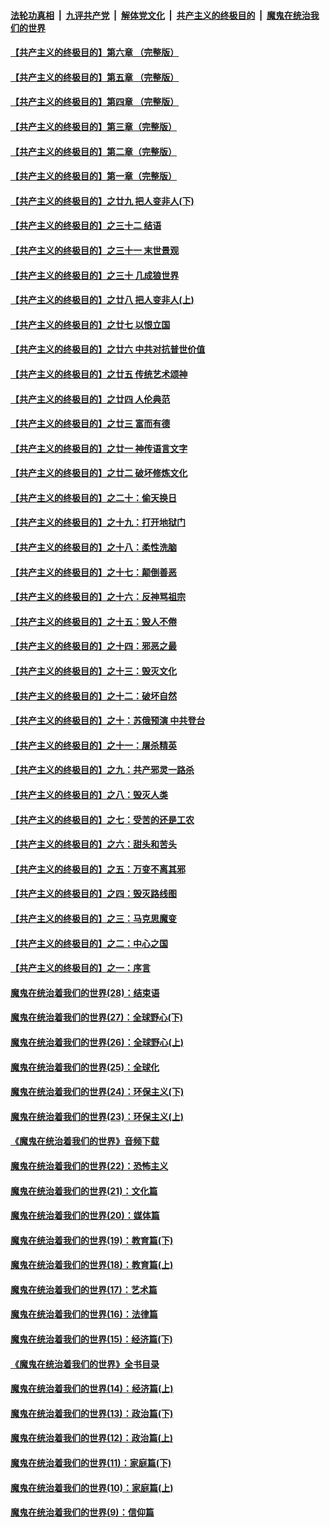 ####  [法轮功真相](../../../../basic/blob/master/README.md?t=02130239) &nbsp;|&nbsp; [九评共产党](../../../../9ping.md/blob/master/README.md?t=02130239) &nbsp;|&nbsp; [解体党文化](../../../../jtdwh.md/blob/master/README.md?t=02130239)  &nbsp;|&nbsp; [共产主义的终极目的](../../../../gczydzjmd.md/blob/master/README.md?t=02130239) &nbsp;|&nbsp; [魔鬼在统治我们的世界](../../../../mgztzwmdsj.md/blob/master/README.md?t=02130239) 

#### [【共产主义的终极目的】第六章 （完整版）](../pages/nsc422/n11428913.md?t=02130239) 

#### [【共产主义的终极目的】第五章 （完整版）](../pages/nsc422/n11428912.md?t=02130239) 

#### [【共产主义的终极目的】第四章 （完整版）](../pages/nsc422/n11428907.md?t=02130239) 

#### [【共产主义的终极目的】第三章（完整版）](../pages/nsc422/n11428848.md?t=02130239) 

#### [【共产主义的终极目的】第二章（完整版）](../pages/nsc422/n11428831.md?t=02130239) 

#### [【共产主义的终极目的】第一章（完整版）](../pages/nsc422/n11417651.md?t=02130239) 

#### [【共产主义的终极目的】之廿九 把人变非人(下)](../pages/nsc422/n11344140.md?t=02130239) 

#### [【共产主义的终极目的】之三十二 结语](../pages/nsc422/n11360535.md?t=02130239) 

#### [【共产主义的终极目的】之三十一 末世景观](../pages/nsc422/n11351129.md?t=02130239) 

#### [【共产主义的终极目的】之三十 几成狼世界](../pages/nsc422/n11348280.md?t=02130239) 

#### [【共产主义的终极目的】之廿八 把人变非人(上)](../pages/nsc422/n11340492.md?t=02130239) 

#### [【共产主义的终极目的】之廿七 以恨立国](../pages/nsc422/n11336944.md?t=02130239) 

#### [【共产主义的终极目的】之廿六 中共对抗普世价值](../pages/nsc422/n11324785.md?t=02130239) 

#### [【共产主义的终极目的】之廿五 传统艺术颂神](../pages/nsc422/n11296396.md?t=02130239) 

#### [【共产主义的终极目的】之廿四 人伦典范](../pages/nsc422/n11296397.md?t=02130239) 

#### [【共产主义的终极目的】之廿三 富而有德](../pages/nsc422/n11283598.md?t=02130239) 

#### [【共产主义的终极目的】之廿一 神传语言文字](../pages/nsc422/n11263265.md?t=02130239) 

#### [【共产主义的终极目的】之廿二 破坏修炼文化](../pages/nsc422/n11245728.md?t=02130239) 

#### [【共产主义的终极目的】之二十：偷天换日](../pages/nsc422/n11238846.md?t=02130239) 

#### [【共产主义的终极目的】之十九：打开地狱门](../pages/nsc422/n11206376.md?t=02130239) 

#### [【共产主义的终极目的】之十八：柔性洗脑](../pages/nsc422/n11199994.md?t=02130239) 

#### [【共产主义的终极目的】之十七：颠倒善恶](../pages/nsc422/n11179782.md?t=02130239) 

#### [【共产主义的终极目的】之十六：反神骂祖宗](../pages/nsc422/n11166798.md?t=02130239) 

#### [【共产主义的终极目的】之十五：毁人不倦](../pages/nsc422/n11166792.md?t=02130239) 

#### [【共产主义的终极目的】之十四：邪恶之最](../pages/nsc422/n11150249.md?t=02130239) 

#### [【共产主义的终极目的】之十三：毁灭文化](../pages/nsc422/n11135227.md?t=02130239) 

#### [【共产主义的终极目的】之十二：破坏自然](../pages/nsc422/n11135214.md?t=02130239) 

#### [【共产主义的终极目的】之十：苏俄预演 中共登台](../pages/nsc422/n11118424.md?t=02130239) 

#### [【共产主义的终极目的】之十一：屠杀精英](../pages/nsc422/n11118442.md?t=02130239) 

#### [【共产主义的终极目的】之九：共产邪灵一路杀](../pages/nsc422/n11114139.md?t=02130239) 

#### [【共产主义的终极目的】之八：毁灭人类](../pages/nsc422/n11108503.md?t=02130239) 

#### [【共产主义的终极目的】之七：受苦的还是工农](../pages/nsc422/n11101809.md?t=02130239) 

#### [【共产主义的终极目的】之六：甜头和苦头](../pages/nsc422/n11096971.md?t=02130239) 

#### [【共产主义的终极目的】之五：万变不离其邪](../pages/nsc422/n11091285.md?t=02130239) 

#### [【共产主义的终极目的】之四：毁灭路线图](../pages/nsc422/n11086284.md?t=02130239) 

#### [【共产主义的终极目的】之三：马克思魔变](../pages/nsc422/n11061941.md?t=02130239) 

#### [【共产主义的终极目的】之二：中心之国](../pages/nsc422/n11047728.md?t=02130239) 

#### [【共产主义的终极目的】之一：序言](../pages/nsc422/n11086077.md?t=02130239) 

#### [魔鬼在统治着我们的世界(28)：结束语](../pages/nsc422/n10936246.md?t=02130239) 

#### [魔鬼在统治着我们的世界(27)：全球野心(下)](../pages/nsc422/n10928319.md?t=02130239) 

#### [魔鬼在统治着我们的世界(26)：全球野心(上)](../pages/nsc422/n10900318.md?t=02130239) 

#### [魔鬼在统治着我们的世界(25)：全球化](../pages/nsc422/n10788205.md?t=02130239) 

#### [魔鬼在统治着我们的世界(24)：环保主义(下)](../pages/nsc422/n10695307.md?t=02130239) 

#### [魔鬼在统治着我们的世界(23)：环保主义(上)](../pages/nsc422/n10688613.md?t=02130239) 

#### [《魔鬼在统治着我们的世界》音频下载](../pages/nsc422/n10635553.md?t=02130239) 

#### [魔鬼在统治着我们的世界(22)：恐怖主义](../pages/nsc422/n10614727.md?t=02130239) 

#### [魔鬼在统治着我们的世界(21)：文化篇](../pages/nsc422/n10597706.md?t=02130239) 

#### [魔鬼在统治着我们的世界(20)：媒体篇](../pages/nsc422/n10586579.md?t=02130239) 

#### [魔鬼在统治着我们的世界(19)：教育篇(下)](../pages/nsc422/n10564808.md?t=02130239) 

#### [魔鬼在统治着我们的世界(18)：教育篇(上)](../pages/nsc422/n10526970.md?t=02130239) 

#### [魔鬼在统治着我们的世界(17)：艺术篇](../pages/nsc422/n10499093.md?t=02130239) 

#### [魔鬼在统治着我们的世界(16)：法律篇](../pages/nsc422/n10485969.md?t=02130239) 

#### [魔鬼在统治着我们的世界(15)：经济篇(下)](../pages/nsc422/n10469975.md?t=02130239) 

#### [《魔鬼在统治着我们的世界》全书目录](../pages/nsc422/n10464261.md?t=02130239) 

#### [魔鬼在统治着我们的世界(14)：经济篇(上)](../pages/nsc422/n10457370.md?t=02130239) 

#### [魔鬼在统治着我们的世界(13)：政治篇(下)](../pages/nsc422/n10448270.md?t=02130239) 

#### [魔鬼在统治着我们的世界(12)：政治篇(上)](../pages/nsc422/n10444576.md?t=02130239) 

#### [魔鬼在统治着我们的世界(11)：家庭篇(下)](../pages/nsc422/n10440961.md?t=02130239) 

#### [魔鬼在统治着我们的世界(10)：家庭篇(上)](../pages/nsc422/n10435448.md?t=02130239) 

#### [魔鬼在统治着我们的世界(9)：信仰篇](../pages/nsc422/n10432159.md?t=02130239) 

